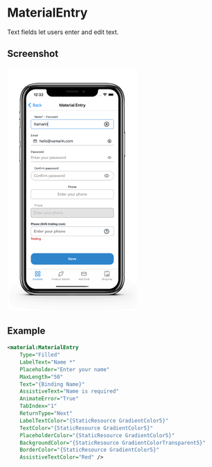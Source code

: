 # MaterialEntry
Text fields let users enter and edit text.

## Screenshot
<img src="https://github.com/HorusSoftwareUY/MaterialDesignControlsPlugin/blob/master/screenshots/entry.png" width="300">

## Example
```XML
<material:MaterialEntry
    Type="Filled"
    LabelText="Name *"
    Placeholder="Enter your name"
    MaxLength="50"
    Text="{Binding Name}"
    AssistiveText="Name is required"
    AnimateError="True"
    TabIndex="1"
    ReturnType="Next"
    LabelTextColor="{StaticResource GradientColor5}"
    TextColor="{StaticResource GradientColor5}"
    PlaceholderColor="{StaticResource GradientColor5}"
    BackgroundColor="{StaticResource GradientColorTransparent5}"
    BorderColor="{StaticResource GradientColor5}"
    AssistiveTextColor="Red" />
```
